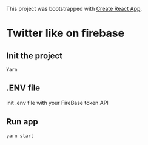 This project was bootstrapped with [Create React App](https://github.com/facebook/create-react-app).

# Twitter like on firebase

## Init the project

`Yarn`

## .ENV file

init .env file with your FireBase token API

## Run app

`yarn start`
